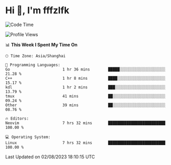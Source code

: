 # Hi 👋, I'm fffzlfk

<!--START_SECTION:waka-->
![Code Time](http://img.shields.io/badge/Code%20Time-340%20hrs%2018%20mins-blue)

![Profile Views](http://img.shields.io/badge/Profile%20Views-0-blue)

📊 **This Week I Spent My Time On** 

```text
🕑︎ Time Zone: Asia/Shanghai

💬 Programming Languages: 
Go                       1 hr 36 mins        █████░░░░░░░░░░░░░░░░░░░░   21.28 % 
C++                      1 hr 8 mins         ████░░░░░░░░░░░░░░░░░░░░░   15.17 % 
kdl                      1 hr 2 mins         ███░░░░░░░░░░░░░░░░░░░░░░   13.79 % 
tmux                     41 mins             ██░░░░░░░░░░░░░░░░░░░░░░░   09.24 % 
Other                    39 mins             ██░░░░░░░░░░░░░░░░░░░░░░░   08.76 % 

🔥 Editors: 
Neovim                   7 hrs 32 mins       █████████████████████████   100.00 % 

💻 Operating System: 
Linux                    7 hrs 32 mins       █████████████████████████   100.00 % 
```


 Last Updated on 02/08/2023 18:10:15 UTC
<!--END_SECTION:waka-->

